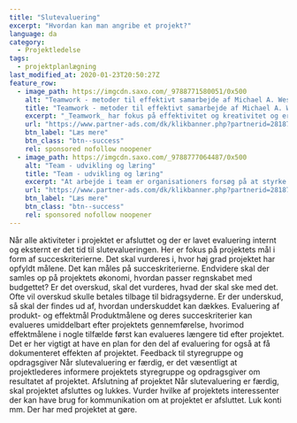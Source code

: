 ```yaml
---
title: "Slutevaluering"
excerpt: "Hvordan kan man angribe et projekt?"
language: da
category:
  - Projektledelse
tags:
  - projektplanlægning
last_modified_at: 2020-01-23T20:50:27Z
feature_row:
  - image_path: https://imgcdn.saxo.com/_9788771580051/0x500
    alt: "Teamwork - metoder til effektivt samarbejde af Michael A. West"
    title: "Teamwork - metoder til effektivt samarbejde af Michael A. West"
    excerpt: "_Teamwork_ har fokus på effektivitet og kreativitet og er for alle, der på den ene eller anden måde bruger teamwork i deres dagligdag. Bogen er fyldt med praktiske eksempler og teori, der kan hjælpe et team med at opstille mål og opnå dem."
    url: "https://www.partner-ads.com/dk/klikbanner.php?partnerid=28187&bannerid=43264&htmlurl=https://www.saxo.com/dk/teamwork_michael-a-west_haeftet_9788771580051"
    btn_label: "Læs mere"
    btn_class: "btn--success"
    rel: sponsored nofollow noopener
  - image_path: https://imgcdn.saxo.com/_9788777064487/0x500
    alt: "Team - udvikling og læring"
    title: "Team - udvikling og læring"
    excerpt: "At arbejde i team er organisationers forsøg på at styrke udvikling af faglige og personlige potentialer og kompetencer. Bogens formål er at give svar på, hvordan udvikling og læring i team kan blive en succes, fx om sporten er en passende metafor til at fremme teamudvikling og læring og forståelse af samarbejde samt om team på arbejdspladsen kan skabe nye fortællinger om medarbejdernes måde at se på samarbejde og gensidig udvikling."
    url: "https://www.partner-ads.com/dk/klikbanner.php?partnerid=28187&bannerid=43264&htmlurl=https://www.saxo.com/dk/team-udvikling-og-laering_morten-bertelsen-red-reinhard-stelter-red_haeftet_9788777064487"
    btn_label: "Læs mere"
    btn_class: "btn--success"
    rel: sponsored nofollow noopener
---
```


Når alle aktiviteter i projektet er afsluttet og der er lavet evaluering internt og eksternt er
det tid til slutevalueringen. Her er fokus på projektets mål i form af succeskriterierne. Det
skal vurderes i, hvor høj grad projektet har opfyldt målene. Det kan måles på
succeskriterierne. Endvidere skal der samles op på projektets økonomi, hvordan passer
regnskabet med budgettet? Er det overskud, skal det vurderes, hvad der skal ske med det.
Ofte vil overskud skulle betales tilbage til bidragsyderne. Er der underskud, så skal der
findes ud af, hvordan underskuddet kan dækkes.
Evaluering af produkt- og effektmål
Produktmålene og deres succeskriterier kan evalueres umiddelbart efter projektets
gennemførelse, hvorimod effektmålene i nogle tilfælde først kan evalueres længere tid
efter projektet. Det er her vigtigt at have en plan for den del af evaluering for også at få
dokumenteret effekten af projektet.
Feedback til styregruppe og opdragsgiver
Når slutevaluering er færdig, er det væsentligt at projektlederes informere projektets
styregruppe og opdragsgiver om resultatet af projektet.
Afslutning af projektet
Når slutevaluering er færdig, skal projektet afsluttes og lukkes. Vurder hvilke af projektets
interessenter der kan have brug for kommunikation om at projektet er afsluttet. Luk konti
mm. Der har med projektet at gøre. 
